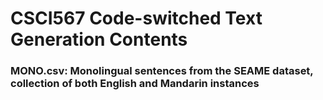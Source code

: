 # CSCI567 Code-switched Text Generation Contents

### MONO.csv: Monolingual sentences from the SEAME dataset, collection of both English and Mandarin instances
